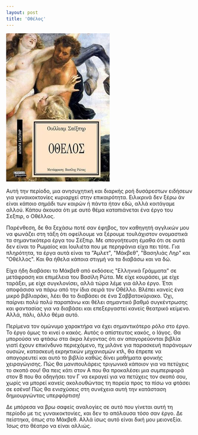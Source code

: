 ```yaml
---
layout: post
title: 'Oθέλος'
---
```


![Οθέλος, Shakespear (εκδόσεις Ελληνικά Γράμματα)](/assets/othello.jpg#center)

Αυτή την περίοδο, μια ανησυχητική και διαρκής ροή δυσάρεστων ειδήσεων για γυναικοκτονίες κυριαρχεί στην επικαιρότητα. Ειλικρινά δεν ξέρω άν είναι κάποιο σημάδι των καιρών ή πάντα ήταν εδώ, αλλά κοιτάγαμε αλλού. Κάπου άκουσα ότι με αυτό θέμα καταπιάνεται ένα έργο του Σεξπιρ, ο Οθέλλος.

Παρένθεση, δε θα ξεχάσω ποτέ σαν έφηβος, τον καθηγητή αγγλικών μου να φωνάζει στη τάξη ότι οφείλουμε να ξέρουμε τουλάχιστον ονομαστικά τα σημαντικότερα έργα του Σέξπιρ. Με απογοήτευση έμαθα ότι σε αυτά δεν είναι το Ρωμαίος και Ιουλιέτα που με περηφάνια είχα πει τότε. Για πληρότητα, τα έργα αυτά είναι τα "Άμλετ", "Μάκβεθ", "Βασηλιάς Ληρ" και "Οθέλλος". Και θα ήθελα κάποια στιγμή να τα διαβάσω και να δώ.

Είχα ήδη διαβάσει το Μάκβεθ από εκδόσεις "Ελληνικά Γράμματα" σε μετάφραση και επιμέλεια του Βασίλη Ρώτα. Με είχε κουράσει, με είχε ταράξει, με είχε συγκλονίσει, αλλά τώρα λέμε για άλλο έργο. Έτσι αποφάσισα να πάρω από την ίδια σειρά τον Οθέλλο. Βλέπει κανείς ένα μικρό βιβλιαράκι, λέει θα το διαβάσει σε ένα Σαββατοκύριακο. Όχι, παίρνει πολύ πολύ παραπάνω και θέλει σημαντικό βαθμό συγκέντρωσης και φαντασίας για να διαβάσει και επεξεργαστεί κανείς θεατρικό κείμενο. Αλλά, πάλι, άλλο θέμα αυτό.

Περίμενα τον ομώνυμο χαρακτήρα να έχει σημαντικότερο ρόλο στο έργο. Το έργο όμως το κινεί ο κακός. Αυτός ο απίστευτος κακός, ο Ιάγος. Θα μπορούσα να φτάσω στα άκρα λέγοντας ότι αν απαγορεύονται βιβλία γιατί έχουν επικίνδυνο περιεχόμενο, πχ μιλάνε για παρασκευή παράνομων ουσιών, κατασκευή εκρηκτικών μηχανισμών κτλ, θα έπρεπε να απαγορευτεί και αυτό το βιβλίο καθώς δίνει μαθήματα φονικής χειραγώγισης. Πώς θα μανιπουλάρεις τριγωνικά κάποιον για να πετύχεις το σκοπό σου! Θα πεις κάτι στον Α που θα προκαλέσει μια συμπεριφορά στον Β που θα οδηγήσει τον Γ να εκραγεί για να πετύχεις τον σκοπό σου, χωρίς να μπορεί κανείς ακολουθώντας τη πορεία προς τα πίσω να φτάσει σε εσένα! Πώς θα ενισχύσεις στη συνέχεια αυτή την κατάσταση δημιουργώντας υπερφόρτιση!

Δε μπόρεσα να βρω σαφείς αναλογίες σε αυτό που γίνεται αυτή τη περίοδο με τις γυναικοκτονίες, και δεν το απόλαυσα τόσο σαν έργο. Δε πείστηκα, όπως στο Μάκβεθ. Αλλά ίσως αυτό είναι δική μου μειονεξία. Ίσως στο θέατρο να είναι αλλιώς.
